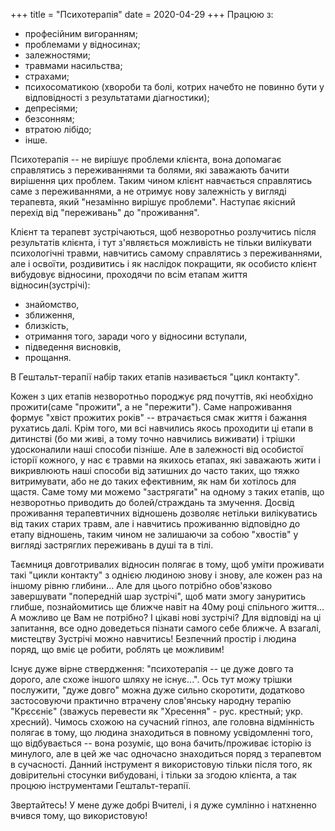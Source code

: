 +++
title = "Психотерапія"
date = 2020-04-29
+++
Працюю з:

- професійним вигоранням;
- проблемами у відносинах;
- залежностями;
- травмами насильства;
- страхами;
- психосоматикою (хвороби та болі, котрих начебто не повинно бути у відповідності з результатами діагностики);
- депресіями;
- безсонням;
- втратою лібідо;
- інше.

Психотерапія -- не вирішує проблеми клієнта, вона допомагає справлятись з переживаннями та болями, які заважають бачити вирішення цих проблем. Таким чином клієнт навчається справлятись саме з переживаннями, а не отримує нову залежність у вигляді терапевта, який "незамінно вирішує проблеми".
Наступає якісний перехід від "переживань" до "проживання".

<!--more-->

Клієнт та терапевт зустрічаються, щоб незворотньо розлучитись після результатів клієнта, і тут з'являється можливість не тільки вилікувати психологічні травми, навчитись самому справлятись з переживаннями, але і освоїти, роздивитись і як наслідок покращити, як особисто клієнт вибудовує відносини, проходячи по всім етапам життя відносин(зустрічі):

- знайомство,
- зближення,
- близкість,
- отримання того, заради чого у відносини вступали,
- підведення висновків,
- прощання.

В Гештальт-терапії набір таких етапів називається "цикл контакту".

Кожен з цих етапів незворотньо породжує ряд почуттів, які необхідно прожити(саме "прожити", а не "пережити"). Саме напроживання формує "хвіст прожитих років" -- втрачається смак життя і бажання рухатись далі. Крім того, ми всі навчились якось проходити ці етапи в дитинстві (бо ми живі, а тому точно навчились виживати) і трішки удосконалили наші способи пізніше. Але в залежності від особистої історії кожного, у нас є травми на якихось етапах, які заважають жити і викривлюють наші способи від затишних до часто таких, що тяжко витримувати, або не до таких ефективним, як нам би хотілось для щастя. Саме тому ми можемо "застрягати" на одному з таких етапів, що незворотньо приводить до болей/страждань та змучення. Досвід проживання терапевтичних відношень дозволяє нетільки вилікуватись від таких старих травм, але і навчитись проживанню відповідно до етапу відношень, таким чином не залишаючи за собою "хвостів" у вигляді застряглих переживань в душі та в тілі.

Таємниця довготривалих відносин полягає в тому, щоб уміти проживати такі "цикли контакту" з однією людиною знову і знову, але кожен раз на іншому рівню глибини... Але для цього потрібно обов'язково завершувати "попередній шар зустрічі", щоб мати змогу зануритись глибше, познайомитись ще ближче навіт на 40му році спільного життя... А можливо це Вам не потрібно? І цікаві нові зустрічі? Для відповіді на ці запитання, все одно доведеться пізнати самого себе ближче. А взагалі, мистецтву Зустрічі можно навчитись! Безпечний простір і людина поряд, що вміє це робити, роблять це можливим!

Існує дуже вірне ствердження: "психотерапія -- це дуже довго та дорого, але схоже іншого шляху не існує...". Ось тут можу трішки послужити, "дуже довго" можна дуже сильно скоротити, додатково застосовуючи практично втрачену слов'янську народну терапію "Крєсєніє" (зважусь перевести як "Хресення" - рус. крестный; укр. хресний). Чимось схожою на сучасний гіпноз, але головна відмінність полягає в тому, що людина знаходиться в повному усвідомленні того, що відбувається -- вона розуміє, що вона бачить/проживає історію із минулого, але в цей же час одночасно знаходиться поряд з терапевтом в сучасності. Данний інструмент я використовую тільки після того, як довірительні стосунки вибудовані, і тільки за згодою клієнта, а так процюю інструментами Гештальт-терапії.

Звертайтесь! У мене дуже добрі Вчителі, і я дуже сумлінно і натхненно вчився тому, що використовую!